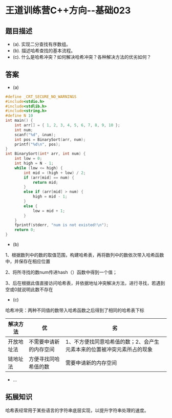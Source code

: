 # 王道训练营C++方向--基础023

## 题目描述

- (a). 实现二分查找有序数组。
- (b). 描述哈希查找的基本流程。
- (c). 什么是哈希冲突？如何解决哈希冲突？各种解决方法的优劣如何？

## 答案

- (a)

```c
#define _CRT_SECURE_NO_WARNINGS
#include<stdio.h>
#include<stdlib.h>
#include<string.h>
#define N 10
int main() {
	int arr[] = { 1, 2, 3, 4, 5, 6, 7, 8, 9, 10 };
	int num;
	scanf("%d", &num);
	int pos = BinarySort(arr, num);
	printf("%d\n", pos);
}
int BinarySort(int* arr, int num) {
	int low = 0;
	int high = N - 1;
	while (low <= high) {
		int mid = (high + low) / 2;
		if (arr[mid] == num) {
			return mid;
		}
		else if (arr[mid] > num) {
			high = mid - 1;
		}
		else {
			low = mid + 1;
		}
	}
	fprintf(stderr, "num is not existed!\n");
	return 0;
}
```

- (b)

1、根据数列中的数的取值范围，构建哈希表，再将数列中的数依次带入哈希函数中，并保存在相应位置

2、将所寻找的数num传进hash（）函数中得到一个值；

3、后在根据此值直接访问哈希表，并依据地址冲突解决方法，进行寻找，若遇到空或0就说明此数不存在

- (c)

哈希冲突：两种不同值的数带入哈希函数之后得到了相同的哈希表下标

| 解决方法   | 优                     | 劣                                                           |
| ---------- | ---------------------- | ------------------------------------------------------------ |
| 开放地址法 | 不需要申请新的内存空间 | 1、不方便找同意哈希值的数；2、会产生元素本来的位置被冲突元素所占的现象 |
| 链地址法   | 方便寻找同哈希值的数   | 需要申请新的内存空间                                         |



- ...

## 拓展知识

哈希表经常用于某些语言的字符串底层实现，以提升字符串处理的速度。